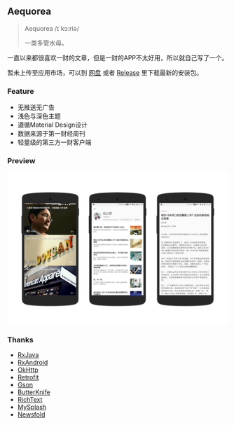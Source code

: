 ## Aequorea

> Aequorea  /ɪ`kɔ:riə/
>
> 一类多管水母。

一直以来都很喜欢一财的文章，但是一财的APP不太好用，所以就自己写了一个。

暂未上传至应用市场，可以到 [网盘](https://pan.baidu.com/s/1miLvVok#list/path=%2FAequorea) 或者 [Release](https://github.com/nichbar/Aequorea/releases) 里下载最新的安装包。

### Feature 

* 无推送无广告
* 浅色与深色主题
* 遵循Material Design设计
* 数据来源于第一财经周刊
* 轻量级的第三方一财客户端

### Preview

![preview_1](preview/preview_1.png)

### Thanks

- [RxJava](https://github.com/ReactiveX/RxJava)
- [RxAndroid](https://github.com/ReactiveX/RxAndroid)
- [OkHttp](https://github.com/square/okhttp)
- [Retrofit](https://github.com/square/retrofit)
- [Gson](https://github.com/google/gson)
- [ButterKnife](https://github.com/JakeWharton/butterknife)
- [RichText](https://github.com/zzhoujay/RichText)
- [MySplash](https://github.com/WangDaYeeeeee/Mysplash)
- [Newsfold](https://play.google.com/store/apps/details?id=it.mvilla.android.quote&hl=en)
